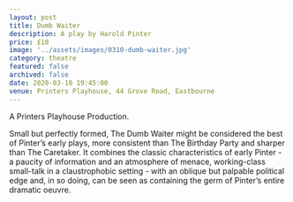 ```yaml
---
layout: post
title: Dumb Waiter
description: A play by Harold Pinter
price: £10
image: '../assets/images/0310-dumb-waiter.jpg'
category: theatre
featured: false
archived: false
date: 2020-03-10 19:45:00
venue: Printers Playhouse, 44 Grove Road, Eastbourne
---
```


A Printers Playhouse Production.

Small but perfectly formed, The Dumb Waiter might be considered the best of Pinter’s early plays, more consistent than The Birthday Party and sharper than The Caretaker. It combines the classic characteristics of early Pinter - a paucity of information and an atmosphere of menace, working-class small-talk in a claustrophobic setting - with an oblique but palpable political edge and, in so doing, can be seen as containing the germ of Pinter’s entire dramatic oeuvre.